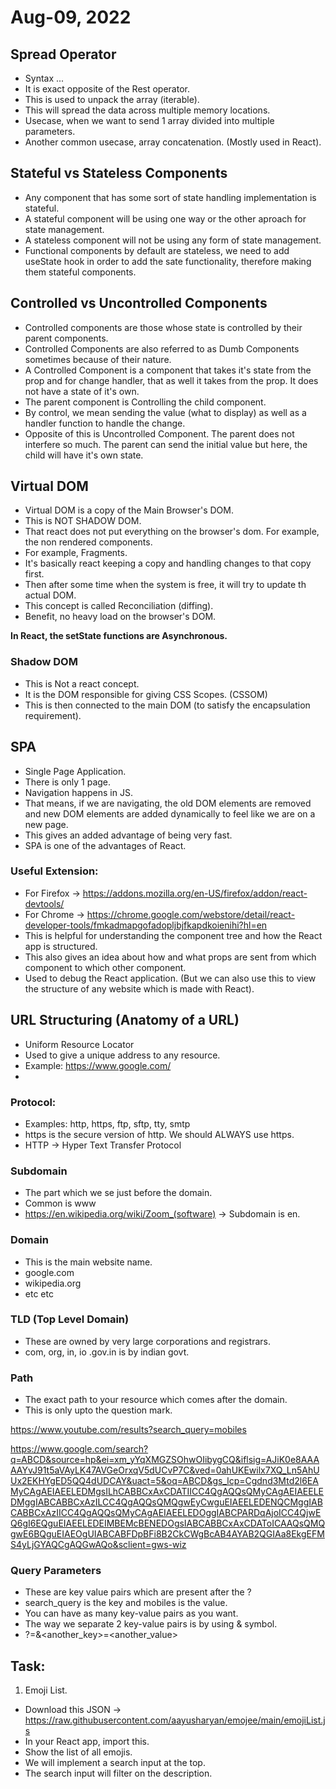 # Aug-09, 2022

## Spread Operator
- Syntax ...
- It is exact opposite of the Rest operator.
- This is used to unpack the array (iterable).
- This will spread the data across multiple memory locations.
- Usecase, when we want to send 1 array divided into multiple parameters.
- Another common usecase, array concatenation. (Mostly used in React).

## Stateful vs Stateless Components
- Any component that has some sort of state handling implementation is stateful.
- A stateful component will be using one way or the other aproach for state management.
- A stateless component will not be using any form of state management.
- Functional components by default are stateless, we need to add useState hook in order to add the sate functionality, therefore making them stateful components.

## Controlled vs Uncontrolled Components
- Controlled components are those whose state is controlled by their parent components.
- Controlled Components are also referred to as Dumb Components sometimes because of their nature.
- A Controlled Component is a component that takes it's state from the prop and for change handler, that as well it takes from the prop. It does not have a state of it's own.
- The parent component is Controlling the child component.
- By control, we mean sending the value (what to display) as well as a handler function to handle the change.
- Opposite of this is Uncontrolled Component. The parent does not interfere so much. The parent can send the initial value but here, the child will have it's own state.

## Virtual DOM
- Virtual DOM is a copy of the Main Browser's DOM.
- This is NOT SHADOW DOM.
- That react does not put everything on the browser's dom. For example, the non rendered components.
- For example, Fragments.
- It's basically react keeping a copy and handling changes to that copy first.
- Then after some time when the system is free, it will try to update th actual DOM.
- This concept is called Reconciliation (diffing).
- Benefit, no heavy load on the browser's DOM.

**In React, the setState functions are Asynchronous.**

### Shadow DOM
- This is Not a react concept.
- It is the DOM responsible for giving CSS Scopes. (CSSOM)
- This is then connected to the main DOM (to satisfy the encapsulation requirement).

## SPA
- Single Page Application.
- There is only 1 page.
- Navigation happens in JS.
- That means, if we are navigating, the old DOM elements are removed and new DOM elements are added dynamically to feel like we are on a new page.
- This gives an added advantage of being very fast.
- SPA is one of the advantages of React.

### Useful Extension:
- For Firefox -> https://addons.mozilla.org/en-US/firefox/addon/react-devtools/
- For Chrome -> https://chrome.google.com/webstore/detail/react-developer-tools/fmkadmapgofadopljbjfkapdkoienihi?hl=en
- This is helpful for understanding the component tree and how the React app is structured.
- This also gives an idea about how and what props are sent from which component to which other component.
- Used to debug the React application. (But we can also use this to view the structure of any website which is made with React).

## URL Structuring (Anatomy of a URL)
- Uniform Resource Locator
- Used to give a unique address to any resource.
- Example: https://www.google.com/
- 

### Protocol:
- Examples: http, https, ftp, sftp, tty, smtp
- https is the secure version of http. We should ALWAYS use https.
- HTTP -> Hyper Text Transfer Protocol

### Subdomain
- The part which we se just before the domain.
- Common is www
- https://en.wikipedia.org/wiki/Zoom_(software) -> Subdomain is en.

### Domain
- This is the main website name.
- google.com
- wikipedia.org
- etc etc

### TLD (Top Level Domain)
- These are owned by very large corporations and registrars.
- com, org, in, io
.gov.in is by indian govt.

### Path
- The exact path to your resource which comes after the domain.
- This is only upto the question mark.

https://www.youtube.com/results?search_query=mobiles

https://www.google.com/search?q=ABCD&source=hp&ei=xm_yYqXMGZSOhwOIibygCQ&iflsig=AJiK0e8AAAAAYvJ91t5aVAyLK47AVGeOrxqV5dUCvP7C&ved=0ahUKEwilx7XQ_Ln5AhUUx2EKHYgED5QQ4dUDCAY&uact=5&oq=ABCD&gs_lcp=Cgdnd3Mtd2l6EAMyCAgAEIAEELEDMgsILhCABBCxAxCDATIICC4QgAQQsQMyCAgAEIAEELEDMggIABCABBCxAzILCC4QgAQQsQMQgwEyCwguEIAEELEDENQCMggIABCABBCxAzIICC4QgAQQsQMyCAgAEIAEELEDOggIABCPARDqAjoICC4QjwEQ6gI6EQguEIAEELEDEIMBEMcBENEDOgsIABCABBCxAxCDAToICAAQsQMQgwE6BQguEIAEOgUIABCABFDpBFi8B2CkCWgBcAB4AYAB2QGIAa8EkgEFMS4yLjGYAQCgAQGwAQo&sclient=gws-wiz

### Query Parameters
- These are key value pairs which are present after the ?
- search_query is the key and mobiles is the value.
- You can have as many key-value pairs as you want.
- The way we separate 2 key-value pairs is by using & symbol.
- ?<key>=<value>&<another_key>=<another_value>

## Task:
1. Emoji List.
- Download this JSON -> https://raw.githubusercontent.com/aayusharyan/emojee/main/emojiList.js
- In your React app, import this.
- Show the list of all emojis.
- We will implement a search input at the top.
- The search input will filter on the description.
